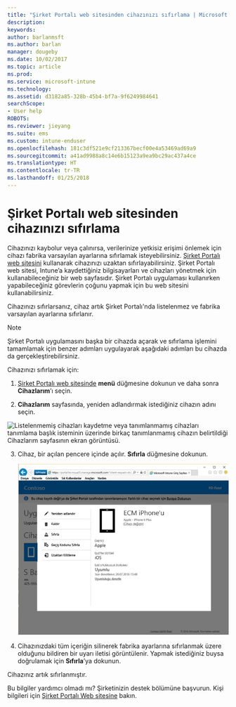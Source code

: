 ```yaml
---
title: "Şirket Portalı web sitesinden cihazınızı sıfırlama | Microsoft Docs"
description: 
keywords: 
author: barlanmsft
ms.author: barlan
manager: dougeby
ms.date: 10/02/2017
ms.topic: article
ms.prod: 
ms.service: microsoft-intune
ms.technology: 
ms.assetid: d3182a85-328b-45b4-bf7a-9f6249984641
searchScope:
- User help
ROBOTS: 
ms.reviewer: jieyang
ms.suite: ems
ms.custom: intune-enduser
ms.openlocfilehash: 181c3df521e9cf213367becf00e4a53469ad69a9
ms.sourcegitcommit: a41ad9988a8c14e6b15123a9ea9bc29ac437a4ce
ms.translationtype: HT
ms.contentlocale: tr-TR
ms.lasthandoff: 01/25/2018
---
```

# <a name="reset-your-device-from-the-company-portal-website"></a>Şirket Portalı web sitesinden cihazınızı sıfırlama

Cihazınızı kaybolur veya çalınırsa, verilerinize yetkisiz erişimi önlemek için cihazı fabrika varsayılan ayarlarına sıfırlamak isteyebilirsiniz. [Şirket Portalı web sitesini](https://portal.manage.microsoft.com#HelpDeskDialog) kullanarak cihazınızı uzaktan sıfırlayabilirsiniz. Şirket Portalı web sitesi, Intune’a kaydettiğiniz bilgisayarları ve cihazları yönetmek için kullanabileceğiniz bir web sayfasıdır. Şirket Portalı uygulaması kullanırken yapabileceğiniz görevlerin çoğunu yapmak için bu web sitesini kullanabilirsiniz.

Cihazınızı sıfırlarsanız, cihaz artık Şirket Portalı'nda listelenmez ve fabrika varsayılan ayarlarına sıfırlanır.

> [!Note]
> Şirket Portalı uygulamasını başka bir cihazda açarak ve sıfırlama işlemini tamamlamak için benzer adımları uygulayarak aşağıdaki adımları bu cihazda da gerçekleştirebilirsiniz. 

Cihazınızı sıfırlamak için:

1.  [Şirket Portalı web sitesinde](https://portal.manage.microsoft.com#HelpDeskDialog) __menü__ düğmesine dokunun ve daha sonra __Cihazlarım__’ı seçin.

2. __Cihazlarım__ sayfasında, yeniden adlandırmak istediğiniz cihazın adını seçin.

  ![Listelenmemiş cihazları kaydetme veya tanımlanmamış cihazları tanımlama başlık isteminin üzerinde birkaç tanımlanmamış cihazın belirtildiği Cihazlarım sayfasının ekran görüntüsü.](./media/macOS_enroll_002_tap_here_banner.png)

3.  Cihaz, bir açılan pencere içinde açılır. **Sıfırla** düğmesine dokunun.

    ![Şirket Portalı web sitesinde seçilen bir cihaza yönelik Yeniden Adlandır, Kaldır, Cihazı Sıfırla, Geçiş Kodunu Sıfırla ve Uzaktan Kilitleme dahil tüm seçenekler. ](./media/iwp-screen-with-all-options.png)

4.  Cihazınızdaki tüm içeriğin silinerek fabrika ayarlarına sıfırlanmak üzere olduğunu bildiren bir uyarı iletisi görüntülenir. Yapmak istediğiniz buysa doğrulamak için **Sıfırla**’ya dokunun.

Cihazınız artık sıfırlanmıştır.

Bu bilgiler yardımcı olmadı mı? Şirketinizin destek bölümüne başvurun. Kişi bilgileri için [Şirket Portalı Web sitesine](https://portal.manage.microsoft.com#HelpDeskDialog) bakın.
